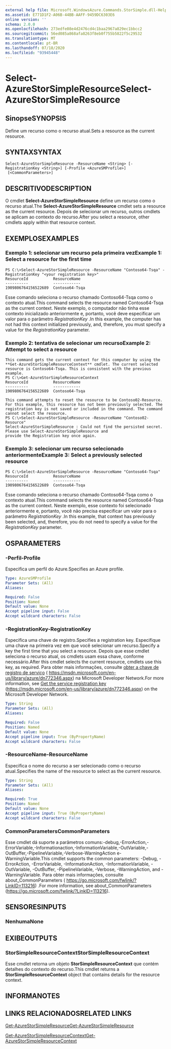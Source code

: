 ```yaml
---
external help file: Microsoft.WindowsAzure.Commands.StorSimple.dll-Help.xml
ms.assetid: E771D1F2-A06B-44BB-AAFF-9459DC6303E6
online version: ''
schema: 2.0.0
ms.openlocfilehash: 273edfe08e4d2476cd4c1baa2967a829ec1bbcc2
ms.sourcegitcommit: 56ed085a868afa8263f8eb0f755b5822f5c29532
ms.translationtype: MT
ms.contentlocale: pt-BR
ms.lasthandoff: 07/18/2020
ms.locfileid: "93945448"
---
```

# <span data-ttu-id="47b9e-101">Select-AzureStorSimpleResource</span><span class="sxs-lookup"><span data-stu-id="47b9e-101">Select-AzureStorSimpleResource</span></span>

## <span data-ttu-id="47b9e-102">Sinopse</span><span class="sxs-lookup"><span data-stu-id="47b9e-102">SYNOPSIS</span></span>
<span data-ttu-id="47b9e-103">Define um recurso como o recurso atual.</span><span class="sxs-lookup"><span data-stu-id="47b9e-103">Sets a resource as the current resource.</span></span>

## <span data-ttu-id="47b9e-104">SYNTAX</span><span class="sxs-lookup"><span data-stu-id="47b9e-104">SYNTAX</span></span>

```
Select-AzureStorSimpleResource -ResourceName <String> [-RegistrationKey <String>] [-Profile <AzureSMProfile>]
 [<CommonParameters>]
```

## <span data-ttu-id="47b9e-105">DESCRITIVO</span><span class="sxs-lookup"><span data-stu-id="47b9e-105">DESCRIPTION</span></span>
<span data-ttu-id="47b9e-106">O cmdlet **Select-AzureStorSimpleResource** define um recurso como o recurso atual.</span><span class="sxs-lookup"><span data-stu-id="47b9e-106">The **Select-AzureStorSimpleResource** cmdlet sets a resource as the current resource.</span></span>
<span data-ttu-id="47b9e-107">Depois de selecionar um recurso, outros cmdlets se aplicam ao contexto do recurso.</span><span class="sxs-lookup"><span data-stu-id="47b9e-107">After you select a resource, other cmdlets apply within that resource context.</span></span>

## <span data-ttu-id="47b9e-108">EXEMPLOS</span><span class="sxs-lookup"><span data-stu-id="47b9e-108">EXAMPLES</span></span>

### <span data-ttu-id="47b9e-109">Exemplo 1: selecionar um recurso pela primeira vez</span><span class="sxs-lookup"><span data-stu-id="47b9e-109">Example 1: Select a resource for the first time</span></span>
```
PS C:\>Select-AzureStorSimpleResource -ResourceName "Contoso64-Tsqa" -RegistrationKey "<your registration key>"
ResourceId           ResourceName
----------           ------------
1909806764156522689  Contoso64-Tsqa
```

<span data-ttu-id="47b9e-110">Esse comando seleciona o recurso chamado Contoso64-Tsqa como o contexto atual.</span><span class="sxs-lookup"><span data-stu-id="47b9e-110">This command selects the resource named Contoso64-Tsqa as the current context.</span></span>
<span data-ttu-id="47b9e-111">Neste exemplo, o computador não tinha esse contexto inicializado anteriormente e, portanto, você deve especificar um valor para o parâmetro *RegistrationKey* .</span><span class="sxs-lookup"><span data-stu-id="47b9e-111">In this example, the computer has not had this context initialized previously, and, therefore, you must specify a value for the *RegistrationKey* parameter.</span></span>

### <span data-ttu-id="47b9e-112">Exemplo 2: tentativa de selecionar um recurso</span><span class="sxs-lookup"><span data-stu-id="47b9e-112">Example 2: Attempt to select a resource</span></span>
```
This command gets the current context for this computer by using the **Get-AzureStorSimpleResourceContext** cmdlet. The current selected resource is Contoso64-Tsqa. This is consistent with the previous example. 
PS C:\>Get-AzureStorSimpleResourceContext
ResourceId           ResourceName
----------           ------------
1909806764156522689  Contoso64-Tsqa 

This command attempts to reset the resource to be Contoso02-Resource. For this example, this resource has not been previously selected. The registration key is not saved or included in the command. The command cannot select the resource. 
PS C:\>Select-AzureStorSimpleResource -ResourceName "Contoso02-Resource"
Select-AzureStorSimpleResource : Could not find the persisted secret. Please use Select-AzureStorSimpleResource and
provide the Registration key once again.
```

### <span data-ttu-id="47b9e-113">Exemplo 3: selecionar um recurso selecionado anteriormente</span><span class="sxs-lookup"><span data-stu-id="47b9e-113">Example 3: Select a previously selected resource</span></span>
```
PS C:\>Select-AzureStorSimpleResource -ResourceName "Contoso64-Tsqa"
ResourceId           ResourceName
----------           ------------
1909806764156522689  Contoso64-Tsqa
```

<span data-ttu-id="47b9e-114">Esse comando seleciona o recurso chamado Contoso64-Tsqa como o contexto atual.</span><span class="sxs-lookup"><span data-stu-id="47b9e-114">This command selects the resource named Contoso64-Tsqa as the current context.</span></span>
<span data-ttu-id="47b9e-115">Neste exemplo, esse contexto foi selecionado anteriormente e, portanto, você não precisa especificar um valor para o parâmetro *RegistrationKey* .</span><span class="sxs-lookup"><span data-stu-id="47b9e-115">In this example, that context has previously been selected, and, therefore, you do not need to specify a value for the *RegistrationKey* parameter.</span></span>

## <span data-ttu-id="47b9e-116">OS</span><span class="sxs-lookup"><span data-stu-id="47b9e-116">PARAMETERS</span></span>

### <span data-ttu-id="47b9e-117">-Perfil</span><span class="sxs-lookup"><span data-stu-id="47b9e-117">-Profile</span></span>
<span data-ttu-id="47b9e-118">Especifica um perfil do Azure.</span><span class="sxs-lookup"><span data-stu-id="47b9e-118">Specifies an Azure profile.</span></span>

```yaml
Type: AzureSMProfile
Parameter Sets: (All)
Aliases: 

Required: False
Position: Named
Default value: None
Accept pipeline input: False
Accept wildcard characters: False
```

### <span data-ttu-id="47b9e-119">-RegistrationKey</span><span class="sxs-lookup"><span data-stu-id="47b9e-119">-RegistrationKey</span></span>
<span data-ttu-id="47b9e-120">Especifica uma chave de registro.</span><span class="sxs-lookup"><span data-stu-id="47b9e-120">Specifies a registration key.</span></span>
<span data-ttu-id="47b9e-121">Especifique uma chave na primeira vez em que você selecionar um recurso.</span><span class="sxs-lookup"><span data-stu-id="47b9e-121">Specify a key the first time that you select a resource.</span></span>
<span data-ttu-id="47b9e-122">Depois que esse cmdlet seleciona o recurso atual, os cmdlets usam essa chave, conforme necessário.</span><span class="sxs-lookup"><span data-stu-id="47b9e-122">After this cmdlet selects the current resource, cmdlets use this key, as required.</span></span>
<span data-ttu-id="47b9e-123">Para obter mais informações, consulte [obter a chave de registro de serviço](https://msdn.microsoft.com/en-us/library/azure/dn772346.aspx)  ( https://msdn.microsoft.com/en-us/library/azure/dn772346.aspx) na Microsoft Developer Network.</span><span class="sxs-lookup"><span data-stu-id="47b9e-123">For more information, see [Get the service registration key](https://msdn.microsoft.com/en-us/library/azure/dn772346.aspx)  (https://msdn.microsoft.com/en-us/library/azure/dn772346.aspx) on the Microsoft Developer Network.</span></span>

```yaml
Type: String
Parameter Sets: (All)
Aliases: 

Required: False
Position: Named
Default value: None
Accept pipeline input: True (ByPropertyName)
Accept wildcard characters: False
```

### <span data-ttu-id="47b9e-124">-ResourceName</span><span class="sxs-lookup"><span data-stu-id="47b9e-124">-ResourceName</span></span>
<span data-ttu-id="47b9e-125">Especifica o nome do recurso a ser selecionado como o recurso atual.</span><span class="sxs-lookup"><span data-stu-id="47b9e-125">Specifies the name of the resource to select as the current resource.</span></span>

```yaml
Type: String
Parameter Sets: (All)
Aliases: 

Required: True
Position: Named
Default value: None
Accept pipeline input: True (ByPropertyName)
Accept wildcard characters: False
```

### <span data-ttu-id="47b9e-126">CommonParameters</span><span class="sxs-lookup"><span data-stu-id="47b9e-126">CommonParameters</span></span>
<span data-ttu-id="47b9e-127">Esse cmdlet dá suporte a parâmetros comuns:-debug,-ErrorAction,-ErrorVariable,-Informationaction,-InformationVariable,-OutVariable,-OutBuffer,-PipelineVariable,-Verbose-WarningAction e-WarningVariable.</span><span class="sxs-lookup"><span data-stu-id="47b9e-127">This cmdlet supports the common parameters: -Debug, -ErrorAction, -ErrorVariable, -InformationAction, -InformationVariable, -OutVariable, -OutBuffer, -PipelineVariable, -Verbose, -WarningAction, and -WarningVariable.</span></span> <span data-ttu-id="47b9e-128">Para obter mais informações, consulte about_CommonParameters ( https://go.microsoft.com/fwlink/?LinkID=113216) .</span><span class="sxs-lookup"><span data-stu-id="47b9e-128">For more information, see about_CommonParameters (https://go.microsoft.com/fwlink/?LinkID=113216).</span></span>

## <span data-ttu-id="47b9e-129">SENSORES</span><span class="sxs-lookup"><span data-stu-id="47b9e-129">INPUTS</span></span>

### <span data-ttu-id="47b9e-130">Nenhuma</span><span class="sxs-lookup"><span data-stu-id="47b9e-130">None</span></span>

## <span data-ttu-id="47b9e-131">EXIBE</span><span class="sxs-lookup"><span data-stu-id="47b9e-131">OUTPUTS</span></span>

### <span data-ttu-id="47b9e-132">StorSimpleResourceContext</span><span class="sxs-lookup"><span data-stu-id="47b9e-132">StorSimpleResourceContext</span></span>
<span data-ttu-id="47b9e-133">Esse cmdlet retorna um objeto **StorSimpleResourceContext** que contém detalhes do contexto do recurso.</span><span class="sxs-lookup"><span data-stu-id="47b9e-133">This cmdlet returns a **StorSimpleResourceContext** object that contains details for the resource context.</span></span>

## <span data-ttu-id="47b9e-134">INFORMA</span><span class="sxs-lookup"><span data-stu-id="47b9e-134">NOTES</span></span>

## <span data-ttu-id="47b9e-135">LINKS RELACIONADOS</span><span class="sxs-lookup"><span data-stu-id="47b9e-135">RELATED LINKS</span></span>

[<span data-ttu-id="47b9e-136">Get-AzureStorSimpleResource</span><span class="sxs-lookup"><span data-stu-id="47b9e-136">Get-AzureStorSimpleResource</span></span>](./Get-AzureStorSimpleResource.md)

[<span data-ttu-id="47b9e-137">Get-AzureStorSimpleResourceContext</span><span class="sxs-lookup"><span data-stu-id="47b9e-137">Get-AzureStorSimpleResourceContext</span></span>](./Get-AzureStorSimpleResourceContext.md)


